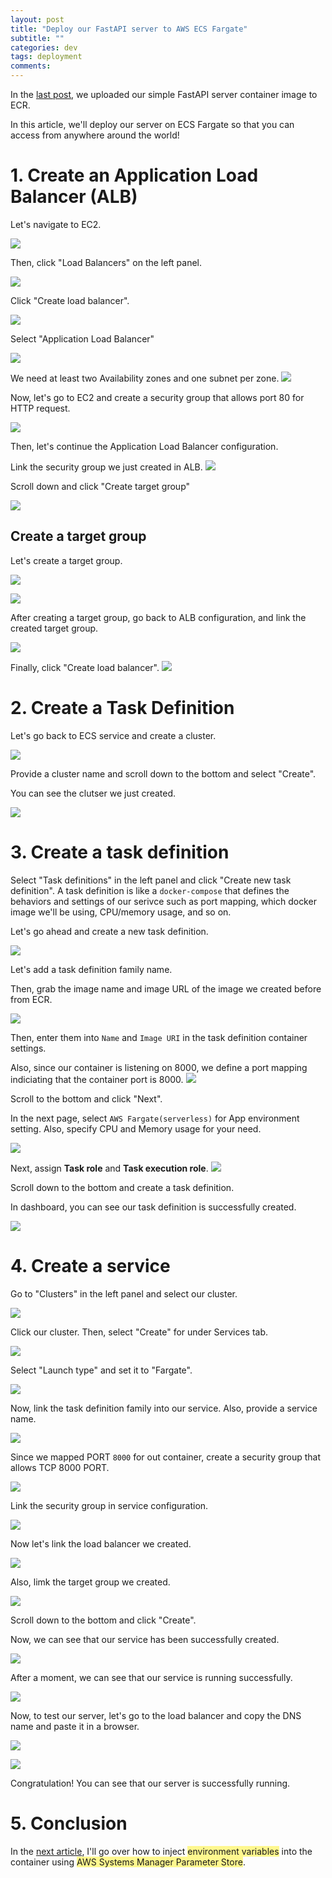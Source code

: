 ```yaml
---
layout: post
title: "Deploy our FastAPI server to AWS ECS Fargate"
subtitle: ""
categories: dev
tags: deployment
comments:
---
```


In the [last post](https://noisrucer.github.io/dev/2023/03/27/upload-ecr/), we uploaded our simple FastAPI server container image to ECR.

In this article, we'll deploy our server on ECS Fargate so that you can access from anywhere around the world!

# 1. Create an Application Load Balancer (ALB)

Let's navigate to EC2.

![](/assets/img/temp/Pasted%20image%2020230331050446.png)

Then, click "Load Balancers" on the left panel.

![](/assets/img/temp/Pasted%20image%2020230331050517.png)

Click "Create load balancer".

![](/assets/img/temp/Pasted%20image%2020230331050546.png)

Select "Application Load Balancer"

![](/assets/img/temp/Pasted%20image%2020230331050611.png)

We need at least two Availability zones and one subnet per zone.
![](/assets/img/temp/Pasted%20image%2020230331051722.png)

Now, let's go to EC2 and create a security group that allows port 80 for HTTP request.

![](/assets/img/temp/Pasted%20image%2020230331050851.png)

Then, let's continue the Application Load Balancer configuration.

Link the security group we just created in ALB.
![](/assets/img/temp/Pasted%20image%2020230331051003.png)

Scroll down and click "Create target group"

![](/assets/img/temp/Pasted%20image%2020230331051238.png)

## Create a target group

Let's create a target group.

![](/assets/img/temp/Pasted%20image%2020230331051321.png)

![](/assets/img/temp/Pasted%20image%2020230331051443.png)

After creating a target group, go back to ALB configuration, and link the created target group.

![](/assets/img/temp/Pasted%20image%2020230331051544.png)

Finally, click "Create load balancer".
![](/assets/img/temp/Pasted%20image%2020230331050251.png)

# 2. Create a Task Definition

Let's go back to ECS service and create a cluster.

![](/assets/img/temp/Pasted%20image%2020230331051914.png)

Provide a cluster name and scroll down to the bottom and select "Create".

You can see the clutser we just created.

![](/assets/img/temp/Pasted%20image%2020230331052047.png)

# 3. Create a task definition

Select "Task definitions" in the left panel and click "Create new task definition". A task definition is like a `docker-compose` that defines the behaviors and settings of our serivce such as port mapping, which docker image we'll be using, CPU/memory usage, and so on.

Let's go ahead and create a new task definition.

![](/assets/img/temp/Pasted%20image%2020230331052156.png)

Let's add a task definition family name.

Then, grab the image name and image URL of the image we created before from ECR.

![](/assets/img/temp/Pasted%20image%2020230331052622.png)

Then, enter them into `Name` and `Image URI` in the task definition container settings.

Also, since our container is listening on 8000, we define a port mapping indiciating that the container port is 8000.
![](/assets/img/temp/Pasted%20image%2020230331052528.png)

Scroll to the bottom and click "Next".

In the next page, select `AWS Fargate(serverless)` for App environment setting. Also, specify CPU and Memory usage for your need.

![](/assets/img/temp/Pasted%20image%2020230331052801.png)

Next, assign **Task role** and **Task execution role**.
![](/assets/img/temp/Pasted%20image%2020230331052916.png)

Scroll down to the bottom and create a task definition.

In dashboard, you can see our task definition is successfully created.

![](/assets/img/temp/Pasted%20image%2020230331053039.png)

# 4. Create a service

Go to "Clusters" in the left panel and select our cluster.

![](/assets/img/temp/Pasted%20image%2020230331053123.png)

Click our cluster. Then, select "Create" for under Services tab.

![](/assets/img/temp/Pasted%20image%2020230331053152.png)

Select "Launch type" and set it to "Fargate".

![](/assets/img/temp/Pasted%20image%2020230331053303.png)

Now, link the task definition family into our service. Also, provide a service name.

![](/assets/img/temp/Pasted%20image%2020230331053405.png)

Since we mapped PORT `8000` for out container, create a security group that allows TCP 8000 PORT.

![](/assets/img/temp/Pasted%20image%2020230331123408.png)

Link the security group in service configuration.

![](/assets/img/temp/Pasted%20image%2020230331123600.png)

Now let's link the load balancer we created.

![](/assets/img/temp/Pasted%20image%2020230331053746.png)

Also, limk the target group we created.

![](/assets/img/temp/Pasted%20image%2020230331053803.png)

Scroll down to the bottom and click "Create".

Now, we can see that our service has been successfully created.

![](/assets/img/temp/Pasted%20image%2020230331124921.png)

After a moment, we can see that our service is running successfully.

![](/assets/img/temp/Pasted%20image%2020230331053949.png)

Now, to test our server, let's go to the load balancer and copy the DNS name and paste it in a browser.

![](/assets/img/temp/Pasted%20image%2020230331125020.png)

![](/assets/img/temp/Pasted%20image%2020230331125109.png)

Congratulation! You can see that our server is successfully running.

# 5. Conclusion

In the [next article](https://noisrucer.github.io/dev/2023/03/29/inject-env/), I'll go over how to inject <span style="background:#fff88f">environment variables</span> into the container using <span style="background:#fff88f">AWS Systems Manager Parameter Store</span>.
